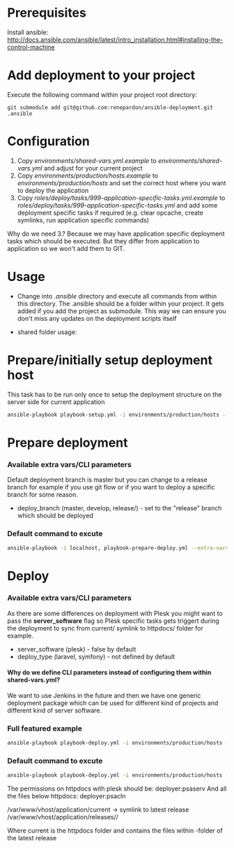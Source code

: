 # Prerequisites
 
Install ansible: http://docs.ansible.com/ansible/latest/intro_installation.html#installing-the-control-machine

# Add deployment to your project

Execute the following command within your project root directory:

    git submodule add git@github.com:renepardon/ansible-deployment.git .ansible 

# Configuration

1. Copy *environments/shared-vars.yml.example* to *environments/shared-vars.yml* and adjust for your current project
2. Copy *environments/production/hosts.example* to *environments/production/hosts* and set the correct host where you want to deploy the application
3. Copy *roles/deploy/tasks/999-application-specific-tasks.yml.example* to *roles/deploy/tasks/999-application-specific-tasks.yml* and add some deployment specific tasks if required (e.g. clear opcache, create symlinks, run application specific commands)

Why do we need 3.? Because we may have application specific deployment tasks which should be executed. But they differ from application to application so we won't add them to GIT.

# Usage

* Change into *.ansible* directory and execute all commands from within this directory. The .ansible should be a folder within your project. It gets added if you add the project as submodule. This way we can ensure you don't miss any updates 
on the deployment scripts itself

* shared folder usage:


# Prepare/initially setup deployment host

This task has to be run only once to setup the deployment structure on the server side for current application

```bash
ansible-playbook playbook-setup.yml -i environments/production/hosts --ask-become-pass
```

# Prepare deployment

### Available extra vars/CLI parameters

Default deployment branch is master but you can change to a release branch for example if you use git flow or if you want to deploy a specific branch for some reason.

- deploy_branch (master, develop, release/<tagname>) - set to the "release" branch which should be deployed 

### Default command to excute

```bash
ansible-playbook -i localhost, playbook-prepare-deploy.yml --extra-vars "deploy_branch=release/9.9.9"
```

# Deploy

### Available extra vars/CLI parameters

As there are some differences on deployment with Plesk you might want to pass the **server_software** flag so Plesk specific tasks gets triggert during the deployment to sync from current/ symlink to httpdocs/ folder for example.

- server_software (plesk) - false by default
- deploy_type (laravel, symfony) - not defined by default

#### Why do we define CLI parameters instead of configuring them within shared-vars.yml?

We want to use Jenkins in the future and then we have one generic deployment package which can be used for different kind of projects and different kind of server software.

### Full featured example

```bash
ansible-playbook playbook-deploy.yml -i environments/production/hosts --ask-become-pass --extra-vars "deploy_type=laravel server_software=plesk"
```

### Default command to excute

```bash
ansible-playbook playbook-deploy.yml -i environments/production/hosts --ask-become-pass --extra-vars "deploy_type=laravel"
```

The permissions on httpdocs with plesk should be: deployer:psaserv
And all the files below httpdocs: deployer:psacln

/var/www/vhost/application/current -> symlink to latest release <timestamp>
/var/www/vhost/application/releases/<timestamp>/

Where current is the httpdocs folder and contains the files within <timestamp>-folder of the latest release
